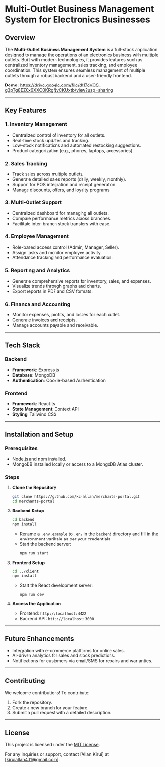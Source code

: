 # Multi-Outlet Business Management System for Electronics Businesses  

## Overview  
The **Multi-Outlet Business Management System** is a full-stack application designed to manage the operations of an electronics business with multiple outlets. Built with modern technologies, it provides features such as centralized inventory management, sales tracking, and employee coordination. This system ensures seamless management of multiple outlets through a robust backend and a user-friendly frontend.  

**Demo:** https://drive.google.com/file/d/17cVOS-g3pTg8EZ0x6XXC0KRgNvCKUxtb/view?usp=sharing

---

## Key Features  

### **1. Inventory Management**  
   - Centralized control of inventory for all outlets.  
   - Real-time stock updates and tracking.  
   - Low-stock notifications and automated restocking suggestions.  
   - Product categorization (e.g., phones, laptops, accessories).  

### **2. Sales Tracking**  
   - Track sales across multiple outlets.  
   - Generate detailed sales reports (daily, weekly, monthly).  
   - Support for POS integration and receipt generation.  
   - Manage discounts, offers, and loyalty programs.  

### **3. Multi-Outlet Support**  
   - Centralized dashboard for managing all outlets.  
   - Compare performance metrics across branches.  
   - Facilitate inter-branch stock transfers with ease.  

### **4. Employee Management**  
   - Role-based access control (Admin, Manager, Seller).  
   - Assign tasks and monitor employee activity.  
   - Attendance tracking and performance evaluation.  

### **5. Reporting and Analytics**  
   - Generate comprehensive reports for inventory, sales, and expenses.  
   - Visualize trends through graphs and charts.  
   - Export reports in PDF and CSV formats.  

### **6. Finance and Accounting**  
   - Monitor expenses, profits, and losses for each outlet.  
   - Generate invoices and receipts.  
   - Manage accounts payable and receivable.  

---

## Tech Stack  

### **Backend**  
- **Framework**: Express.js  
- **Database**: MongoDB  
- **Authentication**: Cookie-based Authentication  

### **Frontend**  
- **Framework**: React.ts  
- **State Management**: Context API  
- **Styling**: Tailwind CSS

---

## Installation and Setup  

### Prerequisites  
- Node.js and npm installed.  
- MongoDB installed locally or access to a MongoDB Atlas cluster.  

### Steps  

1. **Clone the Repository**  
   ```bash  
   git clone https://github.com/kc-allan/merchants-portal.git  
   cd merchants-portal  
   ```  

2. **Backend Setup**  
   ```bash  
   cd backend  
   npm install  
   ```  
   - Rename a `.env.example` to `.env` in the `backend` directory and fill in the environment varibale as per your credentials 
   - Start the backend server:  
     ```bash  
     npm run start  
     ```  

3. **Frontend Setup**  
   ```bash  
   cd ../client  
   npm install  
   ```  
   - Start the React development server:  
     ```bash  
     npm run dev  
     ```  

4. **Access the Application**  
   - Frontend: `http://localhost:4422`  
   - Backend API: `http://localhost:3000`  

---

## Future Enhancements  
- Integration with e-commerce platforms for online sales.  
- AI-driven analytics for sales and stock predictions.  
- Notifications for customers via email/SMS for repairs and warranties.  

---

## Contributing  
We welcome contributions! To contribute:  
1. Fork the repository.  
2. Create a new branch for your feature.  
3. Submit a pull request with a detailed description.  

---

## License  
This project is licensed under the [MIT License](LICENSE).  

For any inquiries or support, contact [Allan Kirui] at [kiruiallan401@gmail.com].  
